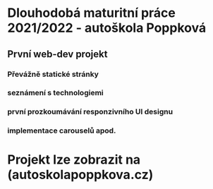 # Dlouhodobá maturitní práce 2021/2022 - autoškola Poppková
## První web-dev projekt
### Převážně statické stránky
### seznámení s technologiemi
### první prozkoumávání responzivního UI designu
### implementace carouselů apod.

# Projekt lze zobrazit na (autoskolapoppkova.cz)
